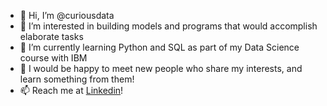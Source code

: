 - 👋 Hi, I’m @curiousdata
- 👀 I’m interested in building models and programs that would accomplish elaborate tasks
- 🌱 I’m currently learning Python and SQL as part of my Data Science course with IBM
- 💞️ I would be happy to meet new people who share my interests, and learn something from them!
- 📫 Reach me at [Linkedin](https://www.linkedin.com/in/vv-m/)!
<!---
curiousdata/curiousdata is a ✨ special ✨ repository because its `README.md` (this file) appears on your GitHub profile.
You can click the Preview link to take a look at your changes.
--->

